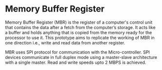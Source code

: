 # Memory Buffer Register

Memory Buffer Register (MBR) is the register of a computer's control unit that contains the data after a fetch from the computer’s storage. It acts like a buffer and holds anything that is copied from the memory ready for the processor to use it. This prototype aims to replicate the working of MBR in one direction i.e., write and read data from another register.

MBR uses SPI protocol for communication with the Micro-controller. SPI devices communicate in full duplex mode using a master-slave architecture with a single master. Read and write speeds upto 2 MBPS is achieved.
